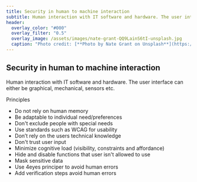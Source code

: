 ```yaml
---
title: Security in human to machine interaction
subtitle: Human interaction with IT software and hardware. The user interface can either be graphical, mechanical, sensors etc.
header:
  overlay_color: "#000"
  overlay_filter: "0.5"
  overlay_image: /assets/images/nate-grant-QQ9LainS6tI-unsplash.jpg
  caption: "Photo credit: [**Photo by Nate Grant on Unsplash**](https://unsplash.com)"
---
```


## Security in human to machine interaction
Human interaction with IT software and hardware. The user interface can either be graphical, mechanical, sensors etc.

Principles

* Do not rely on human memory
* Be adaptable to individual need/preferences
* Don't exclude people with special needs
* Use standards such as WCAG for usability
* Don’t rely on the users technical knowledge
* Don't trust user input
* Minimize cognitive load (visibility, constraints and affordance)
* Hide and disable functions that user isn't allowed to use
* Mask sensitive data
* Use 4eyes principer to avoid human errors
* Add verification steps avoid human errors
